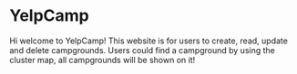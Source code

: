 # YelpCamp
Hi welcome to YelpCamp!
This website is for users to create, read, update and delete campgrounds. 
Users could find a campground by using the cluster map, all campgrounds will be shown on it!
